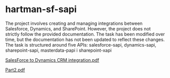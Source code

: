 # hartman-sf-sapi

The project involves creating and managing integrations between Salesforce, Dynamics, and SharePoint. However, the project does not strictly follow the provided documentation. The task has been modified over time, but the documentation has not been updated to reflect these changes. The task is structured around five APIs: salesforce-sapi, dynamics-sapi, sharepoint-sapi, masterdata-papi i sharepoint-xapi

[SalesForce to Dynamics CRM integration.pdf](https://github.com/user-attachments/files/18384223/SalesForce.to.Dynamics.CRM.integration.pdf)

[Part2.pdf](https://github.com/user-attachments/files/18384224/Part2.pdf)
